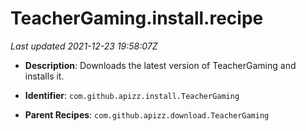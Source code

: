 # TeacherGaming.install.recipe

_Last updated 2021-12-23 19:58:07Z_

- **Description**: Downloads the latest version of TeacherGaming and installs it.

- **Identifier**: `com.github.apizz.install.TeacherGaming`

- **Parent Recipes**: `com.github.apizz.download.TeacherGaming`